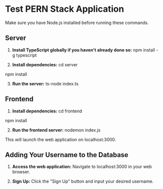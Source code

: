 # Test PERN Stack Application

Make sure you have Node.js installed before running these commands.

## Server

1. **Install TypeScript globally if you haven't already done so:** npm install -g typescript

2. **Install dependencies:** cd server

npm install

3. **Run the server:** ts-node index.ts

## Frontend

1. **Install dependencies:** cd frontend

npm install

2. **Run the frontend server:** nodemon index.js

This will launch the web application on localhost:3000.

## Adding Your Username to the Database

1. **Access the web application:** 
Navigate to localhost:3000 in your web browser.

2. **Sign Up:** 
Click the "Sign Up" button and input your desired username.

